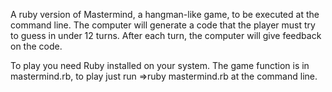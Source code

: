 A ruby version of Mastermind, a hangman-like game, to be executed at the command line. The computer will generate a code that the player must try to guess in under 12 turns. After each turn, the computer will give feedback on the code.

To play you need Ruby installed on your system. The game function is in mastermind.rb, to play just run =>ruby mastermind.rb at the command line. 
